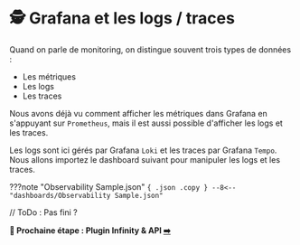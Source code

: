 # 🕵️ Grafana et les logs / traces

Quand on parle de monitoring, on distingue souvent trois types de données :

* Les métriques
* Les logs
* Les traces

Nous avons déjà vu comment afficher les métriques dans Grafana en s'appuyant sur `Prometheus`, mais il est aussi possible d'afficher les logs et les traces.

Les logs sont ici gérés par Grafana `Loki` et les traces par Grafana `Tempo`. Nous allons importez le dashboard suivant pour manipuler les logs et les traces.

???note "Observability Sample.json"
    ``` { .json .copy }
        --8<-- "dashboards/Observability Sample.json"
    ```

// ToDo : Pas fini ?

**🛫 Prochaine étape : Plugin Infinity & API [➡️](../dashboard-plugin/README.md)**